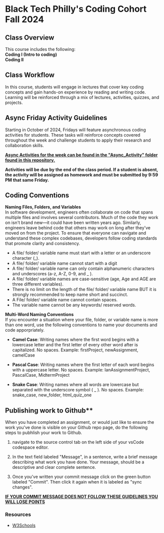 # Black Tech Philly's Coding Cohort Fall 2024

## Class Overview 
This course includes the following:
<br/>
**Coding I (Intro to coding)**
<br/>
**Coding II**
<br/>

## Class Workflow
In this course, students will engage in lectures that cover key coding concepts and gain hands-on experience by reading and writing code. Learning will be reinforced through a mix of lectures, activities, quizzes, and projects.

## Async Friday Activity Guidelines
Starting in October of 2024, Fridays will feature asynchronous coding activities for students. These tasks will reinforce concepts covered throughout the week and challenge students to apply their research and collaboration skills. 
<br/>

**<ins>Async Activities for the week can be found in the "Async_Activity" folder found in this repository.</ins>** 
<br/>

**Activities will be due by the end of the class period. If a student is absent, the activity will be assigned as homework and must be submitted by 9:59 PM that same Friday.**

## Coding Conventions 
**Naming Files, Folders, and Variables**
<br/>
In software development, engineers often collaborate on code that spans multiple files and involves several contributors. Much of the code they work on isn't brand new—it could have been written years ago. Similarly, engineers leave behind code that others may work on long after they've moved on from the project. To ensure that everyone can navigate and understand these complex codebases, developers follow coding standards that promote clarity and consistency. 

- A file/ folder/ variable name must start with a letter or an underscore character (_).
- A file/ folder/ variable name cannot start with a digit
- A file/ folder/ variable name can only contain alphanumeric characters and underscores (a-z, A-Z, 0-9, and _ ).
- A file/ folder/ variable names are case-sensitive (age, Age and AGE are three different variables).
- There is no limit on the length of the file/ folder/ variable name BUT it is strongly recommended to keep name short and succinct. 
- A File/ folder/ variable name cannot contain spaces.
- The variable name cannot be any keywords/ reserved words.

**Multi-Word Naming Conventions**
<br/>
If you encounter a situation where your file, folder, or variable name is more than one word, use the following conventions to name your documents and code apporpriately. 

- **Camel Case**: Writing names where the first word begins with a lowercase letter and the first letter of every other word after is capitalized. No spaces. Example: firstProject, newAssignment, camelCase

- **Pascal Case**: Writing names where the first letter of each word begins with a uppercase letter. No spaces. Example: IanAssignmentProject, PascalCase, MidtermProject  

- **Snake Case**: Writing names where all words are lowercase but separated with the underscore symbol ( _ ). No spaces. Example: snake_case, new_folder, html_quiz_one

## Publishing work to Github** 
When you have completed an assignment, or would just like to ensure the work you've done is visible on your Github repo page, do the following steps to pubhlish your work to Github.

1. navigate to the source control tab on the left side of your 
vsCode codespace editor.

2. In the text field labeled "Message", in a sentence, write a brief message describing what work you have done. Your message, should be a descriptive and clear complete sentence. 

3. Once you've written your commit message click on the green button labeled "Commit". Then click it again when it is labeled as "sync changes". 

**<ins>IF YOUR COMMIT MESSAGE DOES NOT FOLLOW THESE GUIDELINES YOU WILL LOSE POINTS</ins>**

### Resources 
- [W3Schools](https://www.w3schools.com/)




